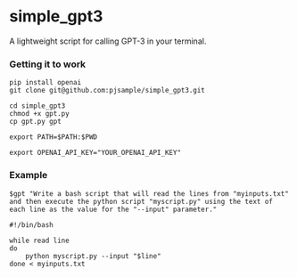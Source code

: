 # simple_gpt3
A lightweight script for calling GPT-3 in your terminal.


### Getting it to work
```
pip install openai
git clone git@github.com:pjsample/simple_gpt3.git

cd simple_gpt3
chmod +x gpt.py
cp gpt.py gpt

export PATH=$PATH:$PWD

export OPENAI_API_KEY="YOUR_OPENAI_API_KEY"
```

### Example
`$gpt "Write a bash script that will read the lines from "myinputs.txt" and then execute the python script "myscript.py" using the text of each line as the value for the "--input" parameter."`

```
#!/bin/bash

while read line
do
    python myscript.py --input "$line"
done < myinputs.txt
```
